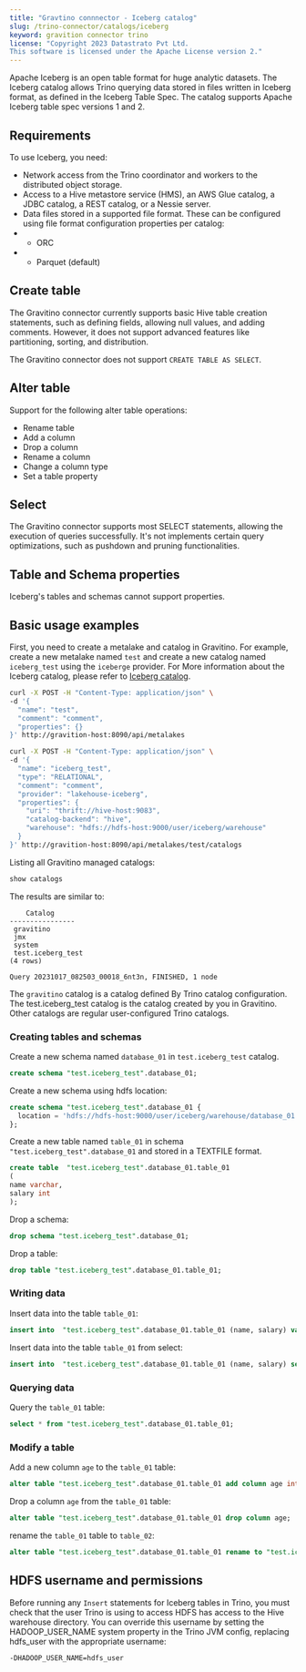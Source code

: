 ```yaml
---
title: "Gravtino connnector - Iceberg catalog"
slug: /trino-connector/catalogs/iceberg
keyword: gravition connector trino
license: "Copyright 2023 Datastrato Pvt Ltd.
This software is licensed under the Apache License version 2."
---
```


Apache Iceberg is an open table format for huge analytic datasets. 
The Iceberg catalog allows Trino querying data stored in files written in Iceberg format, 
as defined in the Iceberg Table Spec. The catalog supports Apache Iceberg table spec versions 1 and 2.

## Requirements

To use Iceberg, you need:
- Network access from the Trino coordinator and workers to the distributed object storage.
- Access to a Hive metastore service (HMS), an AWS Glue catalog, a JDBC catalog, a REST catalog, or a Nessie server.
- Data files stored in a supported file format. These can be configured using file format configuration properties per catalog:
- - ORC
- - Parquet (default)

## Create table

The Gravitino connector currently supports basic Hive table creation statements, such as defining fields, 
allowing null values, and adding comments. 
However, it does not support advanced features like partitioning, sorting, and distribution.

The Gravitino connector does not support `CREATE TABLE AS SELECT`.

## Alter table

Support for the following alter table operations:
- Rename table
- Add a column
- Drop a column
- Rename a column
- Change a column type
- Set a table property

## Select

The Gravitino connector supports most SELECT statements, allowing the execution of queries successfully.
It's not implements certain query optimizations, such as pushdown and pruning functionalities.

## Table and Schema properties

Iceberg's tables and schemas cannot support properties.

## Basic usage examples

First, you need to create a metalake and catalog in Gravitino.
For example, create a new metalake named `test` and create a new catalog named `iceberg_test` using the `iceberge` provider.
For More information about the Iceberg catalog, please refer to [Iceberg catalog](../lakehouse-iceberg-catalog).

```bash
curl -X POST -H "Content-Type: application/json" \
-d '{
  "name": "test",
  "comment": "comment",
  "properties": {}
}' http://gravition-host:8090/api/metalakes

curl -X POST -H "Content-Type: application/json" \
-d '{
  "name": "iceberg_test",
  "type": "RELATIONAL",
  "comment": "comment",
  "provider": "lakehouse-iceberg",
  "properties": {
    "uri": "thrift://hive-host:9083",
    "catalog-backend": "hive",
    "warehouse": "hdfs://hdfs-host:9000/user/iceberg/warehouse"
  }
}' http://gravition-host:8090/api/metalakes/test/catalogs

```

Listing all Gravitino managed catalogs:

```sql 
show catalogs
```

The results are similar to:

```text
    Catalog
----------------
 gravitino
 jmx
 system
 test.iceberg_test
(4 rows)

Query 20231017_082503_00018_6nt3n, FINISHED, 1 node
```

The `gravitino` catalog is a catalog defined By Trino catalog configuration. 
The test.iceberg_test catalog is the catalog created by you in Gravitino.
Other catalogs are regular user-configured Trino catalogs.

### Creating tables and schemas

Create a new schema named `database_01` in `test.iceberg_test` catalog.

```sql
create schema "test.iceberg_test".database_01;
```

Create a new schema using hdfs location:

```sql
create schema "test.iceberg_test".database_01 {
  location = 'hdfs://hdfs-host:9000/user/iceberg/warehouse/database_01'
};
```

Create a new table named `table_01` in schema `"test.iceberg_test".database_01` and stored in a TEXTFILE format.

```sql
create table  "test.iceberg_test".database_01.table_01
(
name varchar,
salary int
);
```

Drop a schema:

```sql
drop schema "test.iceberg_test".database_01;
```

Drop a table:

```sql
drop table "test.iceberg_test".database_01.table_01;
```

### Writing data

Insert data into the table `table_01`:

```sql
insert into  "test.iceberg_test".database_01.table_01 (name, salary) values ('ice', 12);
```

Insert data into the table `table_01` from select:

```sql
insert into  "test.iceberg_test".database_01.table_01 (name, salary) select * from "test.iceberg_test".database_01.table_01;
```

### Querying data

Query the `table_01` table:

```sql
select * from "test.iceberg_test".database_01.table_01;
```

### Modify a table

Add a new column `age` to the `table_01` table:

```sql
alter table "test.iceberg_test".database_01.table_01 add column age int;
```

Drop a column `age` from the `table_01` table:

```sql
alter table "test.iceberg_test".database_01.table_01 drop column age;
```

rename the `table_01` table to `table_02`:

```sql
alter table "test.iceberg_test".database_01.table_01 rename to "test.iceberg_test".database_01.table_02;
```

## HDFS username and permissions

Before running any `Insert` statements for Iceberg tables in Trino, 
you must check that the user Trino is using to access HDFS has access to the Hive warehouse directory.
You can override this username by setting the HADOOP_USER_NAME system property in the Trino JVM config, 
replacing hdfs_user with the appropriate username:
```text
-DHADOOP_USER_NAME=hdfs_user
```
